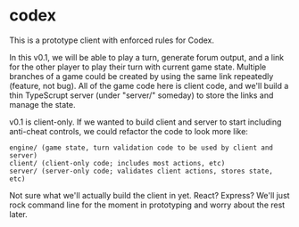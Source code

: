 # codex

This is a prototype client with enforced rules for Codex.

In this v0.1, we will be able to play a turn, generate forum output, and a link for the
other player to play their turn with current game state.  Multiple branches of a game
could be created by using the same link repeatedly (feature, not bug).  All of the game
code here is client code, and we'll build a thin TypeScrupt server (under "server/" someday)
to store the links and manage the state. 

v0.1 is client-only.  If we wanted to build client and server to start including anti-cheat
controls, we could refactor the code to look more like:

    engine/ (game state, turn validation code to be used by client and server)
    client/ (client-only code; includes most actions, etc)
    server/ (server-only code; validates client actions, stores state, etc)

Not sure what we'll actually build the client in yet.  React? Express? We'll just rock command
line for the moment in prototyping and worry about the rest later.